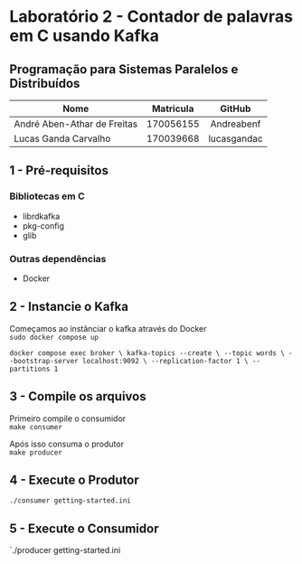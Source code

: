 # Laboratório 2 - Contador de palavras em C usando Kafka
## Programação para Sistemas Paralelos e Distribuídos

**Nome** | **Matricula** | **GitHub** 
---------|:-------------:|:----------:
André Aben-Athar de Freitas | 170056155 | Andreabenf
Lucas Ganda Carvalho | 170039668 | lucasgandac

## 1 - Pré-requisitos

### Bibliotecas em C
- librdkafka
- pkg-config
- glib

### Outras dependências
- Docker

## 2 -  Instancie o Kafka
Começamos ao instânciar o kafka através do Docker<br>
`sudo docker compose up`

`docker compose exec broker \
  kafka-topics --create \
    --topic words \
    --bootstrap-server localhost:9092 \
    --replication-factor 1 \
    --partitions 1`

## 3 - Compile os arquivos
Primeiro compile o consumidor <br>
`make consumer`

Após isso consuma o produtor <br>
`make producer`

## 4 - Execute o Produtor
`./consumer getting-started.ini`

## 5 - Execute o Consumidor
`./producer getting-started.ini
